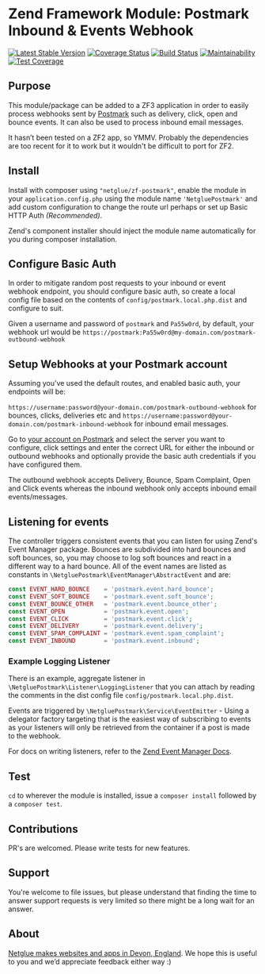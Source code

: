 # Zend Framework Module: Postmark Inbound & Events Webhook


[![Latest Stable Version](https://poser.pugx.org/netglue/zf-postmark/version)](https://packagist.org/packages/netglue/zf-postmark)
[![Coverage Status](https://coveralls.io/repos/github/netglue/ZF-Postmark/badge.svg)](https://coveralls.io/github/netglue/ZF-Postmark)
[![Build Status](https://travis-ci.org/netglue/ZF-Postmark.svg?branch=master)](https://travis-ci.org/netglue/ZF-Postmark)
[![Maintainability](https://api.codeclimate.com/v1/badges/9a92cc83946c205396e8/maintainability)](https://codeclimate.com/github/netglue/ZF-Postmark/maintainability)
[![Test Coverage](https://api.codeclimate.com/v1/badges/9a92cc83946c205396e8/test_coverage)](https://codeclimate.com/github/netglue/ZF-Postmark/test_coverage)

## Purpose

This module/package can be added to a ZF3 application in order to easily process webhooks sent by
[Postmark](https://postmarkapp.com) such as delivery, click, open and bounce events. It can also be used to process 
inbound email messages.

It hasn’t been tested on a ZF2 app, so YMMV. Probably the dependencies are too recent for it to work but it wouldn't be
difficult to port for ZF2.

## Install

Install with composer using `"netglue/zf-postmark"`, enable the module in your `application.config.php` using the
module name `'NetgluePostmark'` and add custom configuration to change the route url perhaps or set up
Basic HTTP Auth _(Recommended)_.

Zend's component installer should inject the module name automatically for you during composer installation.

## Configure Basic Auth

In order to mitigate random post requests to your inbound or event webhook endpoint, you should configure basic auth,
so create a local config file based on the contents of `config/postmark.local.php.dist` and configure to suit.

Given a username and password of `postmark` and `Pa55w0rd`, by default, your webhook url would be
`https://postmark:Pa55w0rd@my-domain.com/postmark-outbound-webhook`

## Setup Webhooks at your Postmark account

Assuming you've used the default routes, and enabled basic auth, your endpoints will be:

`https://username:password@your-domain.com/postmark-outbound-webhook` for bounces, clicks, deliveries etc and
`https://username:password@your-domain.com/postmark-inbound-webhook` for inbound email messages.

Go to [your account on Postmark](https://account.postmarkapp.com/servers) and select the server you want to configure,
click settings and enter the correct URL for either the inbound or outbound webhooks and optionally provide the basic auth
credentials if you have configured them.

The outbound webhook accepts Delivery, Bounce, Spam Complaint, Open and Click events whereas the inbound webhook only
accepts inbound email events/messages.

## Listening for events

The controller triggers consistent events that you can listen for using Zend's Event Manager package. Bounces are 
subdivided into hard bounces and soft bounces, so, you may choose to log soft bounces and react in a different way to a
hard bounce. All of the event names are listed as constants in `\NetgluePostmark\EventManager\AbstractEvent` and are:

```php
const EVENT_HARD_BOUNCE    = 'postmark.event.hard_bounce';
const EVENT_SOFT_BOUNCE    = 'postmark.event.soft_bounce';
const EVENT_BOUNCE_OTHER   = 'postmark.event.bounce_other';
const EVENT_OPEN           = 'postmark.event.open';
const EVENT_CLICK          = 'postmark.event.click';
const EVENT_DELIVERY       = 'postmark.event.delivery';
const EVENT_SPAM_COMPLAINT = 'postmark.event.spam_complaint';
const EVENT_INBOUND        = 'postmark.event.inbound';
```

### Example Logging Listener

There is an example, aggregate listener in `\NetgluePostmark\Listener\LoggingListener` that you can attach by reading the
comments in the dist config file `config/postmark.local.php.dist`.

Events are triggered by `\NetgluePostmark\Service\EventEmitter` - Using a delegator factory targeting that is the 
easiest way of subscribing to events as your listeners will only be retrieved from the container if a post is made to
the webhook. 

For docs on writing listeners, refer to the [Zend Event Manager Docs](https://docs.zendframework.com/zend-eventmanager/).


## Test

`cd` to wherever the module is installed, issue a `composer install` followed by a `composer test`.

## Contributions

PR's are welcomed. Please write tests for new features.

## Support

You're welcome to file issues, but please understand that finding the time to answer support requests is very limited
so there might be a long wait for an answer.


## About

[Netglue makes websites and apps in Devon, England](https://netglue.uk).
We hope this is useful to you and we’d appreciate feedback either way :)

